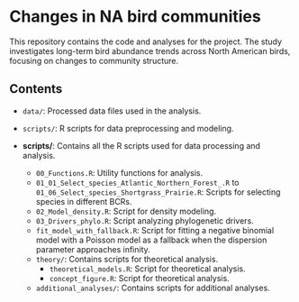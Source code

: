 # Changes in NA bird communities

This repository contains the code and analyses for the project. The study investigates long-term bird abundance trends across North American birds, focusing on changes to community structure.

## Contents

- `data/`: Processed data files used in the analysis.
- `scripts/`: R scripts for data preprocessing and modeling.

- **scripts/**: Contains all the R scripts used for data processing and analysis.
  - `00_Functions.R`: Utility functions for analysis.
  - `01_01_Select_species_Atlantic_Northern_Forest_.R` to `01_06_Select_species_Shortgrass_Prairie.R`: Scripts for selecting species in different BCRs.
  - `02_Model_density.R`: Script for density modeling.
  - `03_Drivers_phylo.R`: Script analyzing phylogenetic drivers.
  - `fit_model_with_fallback.R`: Script for fitting a negative binomial model with a Poisson model as a fallback when the dispersion parameter approaches infinity.
  - `theory/`: Contains scripts for theoretical analysis.
    - `theoretical_models.R`: Script for theoretical analysis.
    - `concept_figure.R`: Script for theoretical analysis.
  - `additional_analyses/`: Contains scripts for additional analyses.
